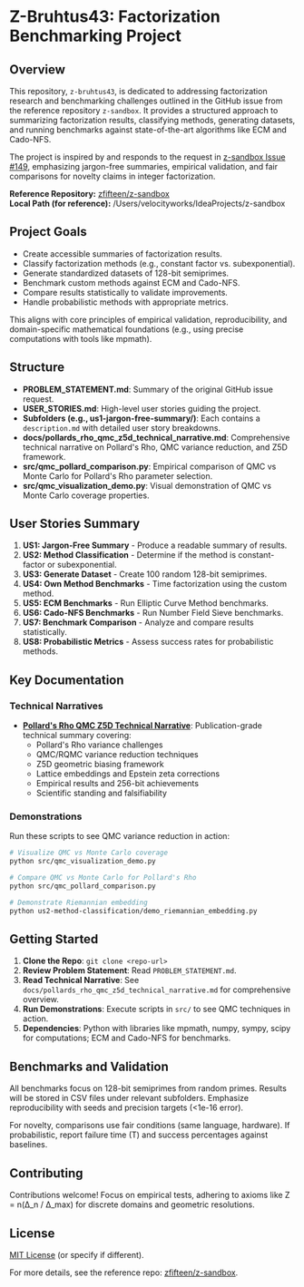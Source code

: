 # Z-Bruhtus43: Factorization Benchmarking Project

## Overview

This repository, `z-bruhtus43`, is dedicated to addressing factorization research and benchmarking challenges outlined in the GitHub issue from the reference repository `z-sandbox`. It provides a structured approach to summarizing factorization results, classifying methods, generating datasets, and running benchmarks against state-of-the-art algorithms like ECM and Cado-NFS.

The project is inspired by and responds to the request in [z-sandbox Issue #149](https://github.com/zfifteen/z-sandbox/issues/149#issue-3564018930), emphasizing jargon-free summaries, empirical validation, and fair comparisons for novelty claims in integer factorization.

**Reference Repository:** [zfifteen/z-sandbox](https://github.com/zfifteen/z-sandbox)  
**Local Path (for reference):** /Users/velocityworks/IdeaProjects/z-sandbox

## Project Goals

- Create accessible summaries of factorization results.
- Classify factorization methods (e.g., constant factor vs. subexponential).
- Generate standardized datasets of 128-bit semiprimes.
- Benchmark custom methods against ECM and Cado-NFS.
- Compare results statistically to validate improvements.
- Handle probabilistic methods with appropriate metrics.

This aligns with core principles of empirical validation, reproducibility, and domain-specific mathematical foundations (e.g., using precise computations with tools like mpmath).

## Structure

- **PROBLEM_STATEMENT.md**: Summary of the original GitHub issue request.
- **USER_STORIES.md**: High-level user stories guiding the project.
- **Subfolders (e.g., us1-jargon-free-summary/)**: Each contains a `description.md` with detailed user story breakdowns.
- **docs/pollards_rho_qmc_z5d_technical_narrative.md**: Comprehensive technical narrative on Pollard's Rho, QMC variance reduction, and Z5D framework.
- **src/qmc_pollard_comparison.py**: Empirical comparison of QMC vs Monte Carlo for Pollard's Rho parameter selection.
- **src/qmc_visualization_demo.py**: Visual demonstration of QMC vs Monte Carlo coverage properties.

## User Stories Summary

1. **US1: Jargon-Free Summary** - Produce a readable summary of results.
2. **US2: Method Classification** - Determine if the method is constant-factor or subexponential.
3. **US3: Generate Dataset** - Create 100 random 128-bit semiprimes.
4. **US4: Own Method Benchmarks** - Time factorization using the custom method.
5. **US5: ECM Benchmarks** - Run Elliptic Curve Method benchmarks.
6. **US6: Cado-NFS Benchmarks** - Run Number Field Sieve benchmarks.
7. **US7: Benchmark Comparison** - Analyze and compare results statistically.
8. **US8: Probabilistic Metrics** - Assess success rates for probabilistic methods.

## Key Documentation

### Technical Narratives

- **[Pollard's Rho QMC Z5D Technical Narrative](docs/pollards_rho_qmc_z5d_technical_narrative.md)**: Publication-grade technical summary covering:
  - Pollard's Rho variance challenges
  - QMC/RQMC variance reduction techniques
  - Z5D geometric biasing framework
  - Lattice embeddings and Epstein zeta corrections
  - Empirical results and 256-bit achievements
  - Scientific standing and falsifiability

### Demonstrations

Run these scripts to see QMC variance reduction in action:

```bash
# Visualize QMC vs Monte Carlo coverage
python src/qmc_visualization_demo.py

# Compare QMC vs Monte Carlo for Pollard's Rho
python src/qmc_pollard_comparison.py

# Demonstrate Riemannian embedding
python us2-method-classification/demo_riemannian_embedding.py
```

## Getting Started

1. **Clone the Repo**: `git clone <repo-url>`
2. **Review Problem Statement**: Read `PROBLEM_STATEMENT.md`.
3. **Read Technical Narrative**: See `docs/pollards_rho_qmc_z5d_technical_narrative.md` for comprehensive overview.
4. **Run Demonstrations**: Execute scripts in `src/` to see QMC techniques in action.
5. **Dependencies**: Python with libraries like mpmath, numpy, sympy, scipy for computations; ECM and Cado-NFS for benchmarks.

## Benchmarks and Validation

All benchmarks focus on 128-bit semiprimes from random primes. Results will be stored in CSV files under relevant subfolders. Emphasize reproducibility with seeds and precision targets (<1e-16 error).

For novelty, comparisons use fair conditions (same language, hardware). If probabilistic, report failure time (T) and success percentages against baselines.

## Contributing

Contributions welcome! Focus on empirical tests, adhering to axioms like Z = n(Δ_n / Δ_max) for discrete domains and geometric resolutions.

## License

[MIT License](LICENSE) (or specify if different).

For more details, see the reference repo: [zfifteen/z-sandbox](https://github.com/zfifteen/z-sandbox).